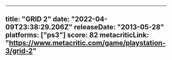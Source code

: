 
---
title: "GRID 2"
date: "2022-04-09T23:38:29.206Z"
releaseDate: "2013-05-28"
platforms: ["ps3"]
score: 82
metacriticLink: "https://www.metacritic.com/game/playstation-3/grid-2"
---
